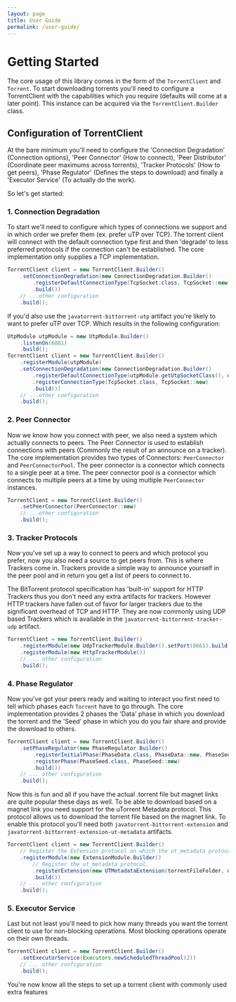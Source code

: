 ```yaml
---
layout: page
title: User Guide
permalink: /user-guide/
---
```


# Getting Started
The core usage of this library comes in the form of the `TorrentClient` and `Torrent`. To start downloading torrents you'll need to configure a TorrentClient
with the capabilities which you require (defaults will come at a later point). This instance can be acquired via the `TorrentClient.Builder` class.

## Configuration of TorrentClient
At the bare minimum you'll need to configure the 'Connection Degradation' (Connection options), 'Peer Connector' (How to connect), 'Peer Distributor'
(Coordinate peer maximums across torrents), 'Tracker Protocols' (How to get peers), 'Phase Regulator' (Defines the steps to download) and finally a 'Executor
Service' (To actually do the work).

So let's get started:

### 1. Connection Degradation
To start we'll need to configure which types of connections we support and in which order we prefer them (ex. prefer uTP over TCP).
The torrent client will connect with the default connection type first and then 'degrade' to less preferred protocols if the connection can't be established. 
The core implementation only supplies a TCP implementation.

```java
TorrentClient client = new TorrentClient.Builder()
    .setConnectionDegradation(new ConnectionDegradation.Builder()
        .registerDefaultConnectionType(TcpSocket.class, TcpSocket::new)
        .build())
    // ...other configuration
    .build();
```

If you'd also use the `javatorrent-bittorrent-utp` artifact you're likely to want to prefer uTP over TCP. Which results in the following configuration:
```java
UtpModule utpModule = new UtpModule.Builder()
    .listenOn(6881)
    .build();
TorrentClient client = new TorrentClient.Builder()
    .registerModule(utpModule)
    .setConnectionDegradation(new ConnectionDegradation.Builder()
        .registerDefaultConnectionType(utpModule.getUtpSocketClass(), utpModule.createSocketFactory(), TcpSocket.class)
        .registerConnectionType(TcpSocket.class, TcpSocket::new)
        .build())
    // ...other configuration
    .build();

```

### 2. Peer Connector
Now we know how you connect with peer, we also need a system which actually connects to peers.
The Peer Connector is used to establish connections with peers (Commonly the result of an announce on a tracker). The core implementation provides two types of
Connectors: `PeerConnector` and `PeerConnectorPool`. The peer connector is a connector which connects to a single peer at a time. The peer connector pool is a
connector which connects to multiple peers at a time by using multiple `PeerConnector` instances.

```java
TorrentClient = new TorrentClient.Builder()
    .setPeerConnector(PeerConnector::new)
    // ...other configuration
    .build();
```

### 3. Tracker Protocols
Now you've set up a way to connect to peers and which protocol you prefer, now you also need a source to get peers from. This is where Trackers come in.
Trackers provide a simple way to announce yourself in the peer pool and in return you get a list of peers to connect to.

The BitTorrent protocol specification has 'built-in' support for HTTP Trackers thus you don't need any extra artifacts for trackers. However HTTP trackers have
fallen out of favor for larger trackers due to the significant overhead of TCP and HTTP. They are now commonly using UDP based Trackers which is available in
the `javatorrent-bittorrent-tracker-udp` artifact.

```java
TorrentClient = new TorrentClient.Builder()
    .registerModule(new UdpTrackerModule.Builder().setPort(8661).build())
    .registerModule(new HttpTrackerModule())
    // ... other configuration
    .build();
```

### 4. Phase Regulator
Now you've got your peers ready and waiting to interact you first need to tell which phases each `Torrent` have to go through.
The core implementation provides 2 phases the 'Data' phase in which you download the torrent and the 'Seed' phase in which you do you fair share and provide the
download to others.

```java
TorrentClient client = new TorrentClient.Builder()
    .setPhaseRegulator(new PhaseRegulator.Builder()
        .registerInitialPhase(PhaseData.class, PhaseData::new, PhaseSeed.class)
        .registerPhase(PhaseSeed.class, PhaseSeed::new)
        .build())
    // ... other configuration
    .build();
```

Now this is fun and all if you have the actual .torrent file but magnet links are quite popular these days as well.
To be able to download based on a magnet link you need support for the uTorrent Metadata protocol. This protocol allows us to download the torrent file based
on the magnet link. To enable this protocol you'll need both `javatorrent-bittorrent-extension` and `javatorrent-bittorrent-extension-ut-metadata` artifacts.

```java
TorrentClient client = new TorrentClient.Builder()
    // Register the Extension protocol on which the ut_metadata protocol is based.
    .registerModule(new ExtensionModule.Builder()
        // Register the ut_metadata protocol.
        .registerExtension(new UTMetadataExtension(torrentFileFolder, downloadFolder))
        .build())
    // ... other configuration
    .build();
```

### 5. Executor Service
Last but not least you'll need to pick how many threads you want the torrent client to use for non-blocking operations. Most blocking operations operate on
their own threads.

```java
TorrentClient client = new TorrentClient.Builder()
    .setExecutorService(Executors.newScheduledThreadPool(2))
    // ... other configuration
    .build();
```

You're now know all the steps to set up a torrent client with commonly used extra features 
